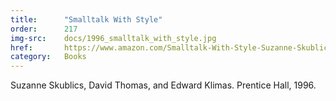 ```yaml
---
title:      "Smalltalk With Style"
order:      217
img-src:    docs/1996_smalltalk_with_style.jpg
href:       https://www.amazon.com/Smalltalk-With-Style-Suzanne-Skublics/dp/0131655493
category:   Books
---
```

Suzanne Skublics, David Thomas, and Edward Klimas. Prentice Hall, 1996.
